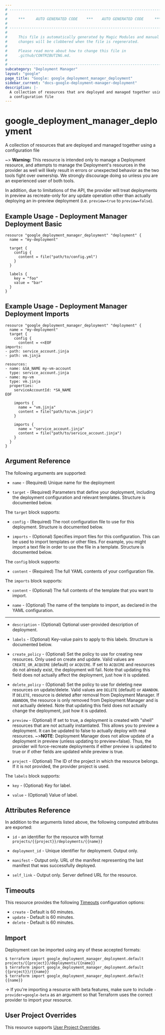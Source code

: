 ```yaml
---
# ----------------------------------------------------------------------------
#
#     ***     AUTO GENERATED CODE    ***    AUTO GENERATED CODE     ***
#
# ----------------------------------------------------------------------------
#
#     This file is automatically generated by Magic Modules and manual
#     changes will be clobbered when the file is regenerated.
#
#     Please read more about how to change this file in
#     .github/CONTRIBUTING.md.
#
# ----------------------------------------------------------------------------
subcategory: "Deployment Manager"
layout: "google"
page_title: "Google: google_deployment_manager_deployment"
sidebar_current: "docs-google-deployment-manager-deployment"
description: |-
  A collection of resources that are deployed and managed together using
  a configuration file
---
```


# google\_deployment\_manager\_deployment

A collection of resources that are deployed and managed together using
a configuration file



~> **Warning:** This resource is intended only to manage a Deployment resource,
and attempts to manage the Deployment's resources in the provider as well
will likely result in errors or unexpected behavior as the two tools
fight over ownership. We strongly discourage doing so unless you are an
experienced user of both tools.

In addition, due to limitations of the API, the provider will treat
deployments in preview as recreate-only for any update operation other
than actually deploying an in-preview deployment (i.e. `preview=true` to
`preview=false`).

## Example Usage - Deployment Manager Deployment Basic


```hcl
resource "google_deployment_manager_deployment" "deployment" {
  name = "my-deployment"

  target {
    config {
      content = file("path/to/config.yml")
    }
  }

  labels {
    key = "foo"
    value = "bar"
  }
}
```
## Example Usage - Deployment Manager Deployment Imports


```hcl
resource "google_deployment_manager_deployment" "deployment" {
  name = "my-deployment"
  target {
    config {
      content = <<EOF
imports:
- path: service_account.jinja
- path: vm.jinja

resources:
- name: &SA_NAME my-vm-account
  type: service_account.jinja
- name: my-vm
  type: vm.jinja
  properties:
    serviceAccountId: *SA_NAME
EOF

    imports {
      name = "vm.jinja"
      content = file("path/to/vm.jinja")
    }

    imports {
      name = "service_account.jinja"
      content = file("path/to/service_account.jinja")
    }
  }
}
```

## Argument Reference

The following arguments are supported:


* `name` -
  (Required)
  Unique name for the deployment

* `target` -
  (Required)
  Parameters that define your deployment, including the deployment
  configuration and relevant templates.  Structure is documented below.


The `target` block supports:

* `config` -
  (Required)
  The root configuration file to use for this deployment.  Structure is documented below.

* `imports` -
  (Optional)
  Specifies import files for this configuration. This can be
  used to import templates or other files. For example, you might
  import a text file in order to use the file in a template.  Structure is documented below.


The `config` block supports:

* `content` -
  (Required)
  The full YAML contents of your configuration file.

The `imports` block supports:

* `content` -
  (Optional)
  The full contents of the template that you want to import.

* `name` -
  (Optional)
  The name of the template to import, as declared in the YAML
  configuration.

- - -


* `description` -
  (Optional)
  Optional user-provided description of deployment.

* `labels` -
  (Optional)
  Key-value pairs to apply to this labels.  Structure is documented below.

* `create_policy` -
  (Optional)
  Set the policy to use for creating new resources. Only used on
  create and update. Valid values are `CREATE_OR_ACQUIRE` (default) or
  `ACQUIRE`. If set to `ACQUIRE` and resources do not already exist,
  the deployment will fail. Note that updating this field does not
  actually affect the deployment, just how it is updated.

* `delete_policy` -
  (Optional)
  Set the policy to use for deleting new resources on update/delete.
  Valid values are `DELETE` (default) or `ABANDON`. If `DELETE`,
  resource is deleted after removal from Deployment Manager. If
  `ABANDON`, the resource is only removed from Deployment Manager
  and is not actually deleted. Note that updating this field does not
  actually change the deployment, just how it is updated.

* `preview` -
  (Optional)
  If set to true, a deployment is created with "shell" resources
  that are not actually instantiated. This allows you to preview a
  deployment. It can be updated to false to actually deploy
  with real resources.
   ~>**NOTE**: Deployment Manager does not allow update
  of a deployment in preview (unless updating to preview=false). Thus,
  the provider will force-recreate deployments if either preview is updated
  to true or if other fields are updated while preview is true.

* `project` - (Optional) The ID of the project in which the resource belongs.
    If it is not provided, the provider project is used.


The `labels` block supports:

* `key` -
  (Optional)
  Key for label.

* `value` -
  (Optional)
  Value of label.

## Attributes Reference

In addition to the arguments listed above, the following computed attributes are exported:

* `id` - an identifier for the resource with format `projects/{{project}}/deployments/{{name}}`

* `deployment_id` -
  Unique identifier for deployment. Output only.

* `manifest` -
  Output only. URL of the manifest representing the last manifest that
  was successfully deployed.

* `self_link` -
  Output only. Server defined URL for the resource.


## Timeouts

This resource provides the following
[Timeouts](/docs/configuration/resources.html#timeouts) configuration options:

- `create` - Default is 60 minutes.
- `update` - Default is 60 minutes.
- `delete` - Default is 60 minutes.

## Import

Deployment can be imported using any of these accepted formats:

```
$ terraform import google_deployment_manager_deployment.default projects/{{project}}/deployments/{{name}}
$ terraform import google_deployment_manager_deployment.default {{project}}/{{name}}
$ terraform import google_deployment_manager_deployment.default {{name}}
```

-> If you're importing a resource with beta features, make sure to include `-provider=google-beta`
as an argument so that Terraform uses the correct provider to import your resource.

## User Project Overrides

This resource supports [User Project Overrides](https://www.terraform.io/docs/providers/google/guides/provider_reference.html#user_project_override).
